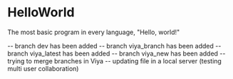 # HelloWorld
The most basic program in every language, "Hello, world!"

-- branch dev has been added
-- branch viya_branch has been added
-- branch viya_latest has been added
-- branch viya_new has been added
-- trying to merge branches in Viya
-- updating file in a local server (testing multi user collaboration)

